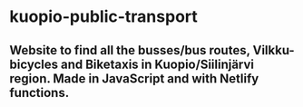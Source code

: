 # kuopio-public-transport

## Website to find all the busses/bus routes, Vilkku-bicycles and Biketaxis in Kuopio/Siilinjärvi region. Made in JavaScript and with Netlify functions.
